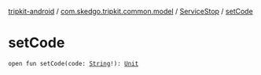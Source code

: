 [tripkit-android](../../index.md) / [com.skedgo.tripkit.common.model](../index.md) / [ServiceStop](index.md) / [setCode](./set-code.md)

# setCode

`open fun setCode(code: `[`String`](https://kotlinlang.org/api/latest/jvm/stdlib/kotlin/-string/index.html)`!): `[`Unit`](https://kotlinlang.org/api/latest/jvm/stdlib/kotlin/-unit/index.html)